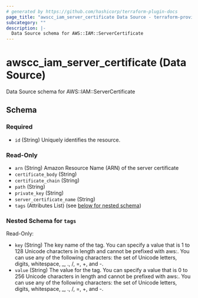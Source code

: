 ```yaml
---
# generated by https://github.com/hashicorp/terraform-plugin-docs
page_title: "awscc_iam_server_certificate Data Source - terraform-provider-awscc"
subcategory: ""
description: |-
  Data Source schema for AWS::IAM::ServerCertificate
---
```


# awscc_iam_server_certificate (Data Source)

Data Source schema for AWS::IAM::ServerCertificate



<!-- schema generated by tfplugindocs -->
## Schema

### Required

- `id` (String) Uniquely identifies the resource.

### Read-Only

- `arn` (String) Amazon Resource Name (ARN) of the server certificate
- `certificate_body` (String)
- `certificate_chain` (String)
- `path` (String)
- `private_key` (String)
- `server_certificate_name` (String)
- `tags` (Attributes List) (see [below for nested schema](#nestedatt--tags))

<a id="nestedatt--tags"></a>
### Nested Schema for `tags`

Read-Only:

- `key` (String) The key name of the tag. You can specify a value that is 1 to 128 Unicode characters in length and cannot be prefixed with aws:. You can use any of the following characters: the set of Unicode letters, digits, whitespace, _, ., /, =, +, and -.
- `value` (String) The value for the tag. You can specify a value that is 0 to 256 Unicode characters in length and cannot be prefixed with aws:. You can use any of the following characters: the set of Unicode letters, digits, whitespace, _, ., /, =, +, and -.
